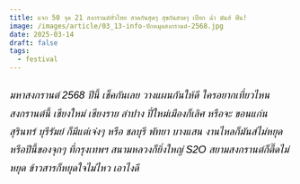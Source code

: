 ```yaml
---
title: แจก 50 จุด 21 สงกรานต์ทั่วไทย สาดกันสุดๆ สุขกันสาดๆ เปียก ฉ่ำ มันส์ ฟิน!
image: /images/article/03_13-info-ปักหมุดสงกรานต์-2568.jpg
date: 2025-03-14
draft: false
tags:
  - festival
---
```

<style>
    body {
        color: black;
    }

    h3 {
        color: #ca2031;
        font-family: "IBM Plex Sans Thai", sans-serif;
        font-weight: bold;
        font-size: 26px;
        line-height: 1.8;
    }

    h4 {
        color: black;
        font-family: "IBM Plex Sans Thai", sans-serif;
        font-weight: bold;
        font-size: 20px;
        line-height: 1.8;
    }

h5 {
        color: black;
        font-family: "sarabun", sans-serif;
        font-weight: lighter;
        font-size: 18px;
        line-height: 1.8;
    }
</style>

##### มหาสงกรานต์ 2568 ปีนี้ เช็คกันเลย วางแผนกันให้ดี ใครอยากเที่ยวไหนสงกรานต์นี้ เชียงใหม่ เชียงราย ลำปาง ปี๋ใหม่เมืองก็เลิศ หรือจะ ขอนแก่น สุรินทร์ บุรีรัมย์ ก็มีแต่เจ๋งๆ หรือ ชลบุรี พัทยา บางแสน งานไหลก็มันส์ไม่หยุด หรือปีนี้ของจุกๆ ที่กรุงเทพฯ สนามหลวงก็ยิ่งใหญ่ S2O สยามสงกรานต์ก็ตี๊ดไม่หยุด ข้าวสารก็หยุดใจไม่ไหว เอาไงดี

